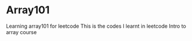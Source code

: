 # Array101
Learning array101 for leetcode
This is the codes I learnt in leetcode Intro to array course
